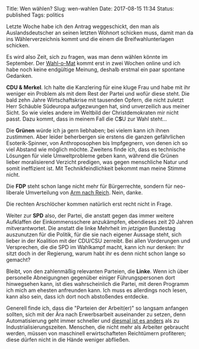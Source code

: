 Title: Wen wählen?
Slug: wen-wahlen
Date: 2017-08-15 11:34
Status: published
Tags: politics

Letzte Woche  habe ich den Antrag weggeschickt, den man als Auslandsdeutscher
an seinen letzten Wohnort schicken muss, damit man da ins Wählerverzeichnis
kommt und die einem die Breifwahlunterlagen schicken.

Es wird also Zeit, sich zu fragen, was man denn wählen könnte im September. Der
[Wahl-o-Mat](http://www.bpb.de/politik/wahlen/wahl-o-mat/) kommt erst in zwei
Wochen online und ich habe noch keine endgültige Meinung, deshalb erstmal ein
paar spontane Gedanken.

**CDU & Merkel**. Ich halte die Kanzlering für eine kluge Frau und habe mit ihr
weniger ein Problem als mit dem Rest der Partei und wofür diese steht. Die bald
zehn Jahre Wirtschaftskrise mit tausenden Opfern, die nicht zuletzt Herr
Schäuble Südeuropa aufgezwungen hat, sind unverzeilich aus meiner
Sicht. So wie vieles andere im Weltbild der Christdemokraten mir nicht passt.
Dazu kommt, dass in meinem Fall die C**S**U zur Wahl steht...

Die **Grünen** würde ich ja gern liebhaben; bei vielem kann ich ihnen
zustimmen. Aber leider beherbergen sie erstens die ganzen gefährlichen
Esoterik-Spinner, von Anthroposophen bis Impfgegnern, von denen ich so viel
Abstand wie möglich möchte.  Zweitens finde ich, dass es technische Lösungen
für viele Umweltprobleme geben kann, während die Grünen lieber moralisierend
Verzicht predigen, was gegen menschliche Natur und somit ineffizient ist. Mit
Technikfeindlichkeit bekommt man meine Stimme nicht.

Die **FDP** steht schon lange nicht mehr für Bürgerrechte, sondern für
neo-liberale Umverteilung von [Arm nach
Reich](https://commons.wikimedia.org/wiki/File:US_productivity_and_real_wages_DE.svg).
Nein, danke.

Die rechten Arschlöcher kommen natürlich erst recht nicht in Frage.

Weiter zur **SPD** also, der Partei, die anstatt gegen das immer weitere
Aufklaffen der Einkommensschere anzukämpfen, ebendieses zeit 20 Jahren
mitverantwortet.  Die anstatt die linke Mehrheit im *jetzigen* Bundestag
auszunutzen für die Politik, für die sie nach eigener Aussage steht, sich
lieber in der Koalition mit der CDU/CSU zerreibt. Bei allen Vorderungen und
Versprechen, die die SPD im Wahlkampf macht, kann ich nur denken: Ihr sitzt
doch in der Regierung, warum habt ihr es denn nicht schon lange so gemacht?


Bleibt, von den zahlenmäßig relevanten Parteien, die **Linke**. Wenn ich über
personelle Abneigungnen gegenüber einiger Führungspersonen dort hinwegsehen
kann, ist dies wahrscheinlich die Partei, mit deren Programm ich mich am
ehesten anfreunden kann.  Ich muss es allerdings noch lesen, kann also sein,
dass ich dort noch abstoßendes entdecke.

Generell finde ich, dass die "Parteien der Arbeit(er)" so langsam anfangen
sollten, sich mit der Ära nach Erwerbsarbeit auseinander zu setzen, denn
Automatisierung geht immer schneller und [diesmal ist es
anders](https://www.youtube.com/watch?v=WSKi8HfcxEk) als zu
Industrialisierungszeiten. Menschen, die nicht mehr als Arbeiter gebraucht
werden, müssen von maschinell erwirtschafteten Reichtümern profiteren; diese
dürfen nicht in die Hände weniger abfließen.

